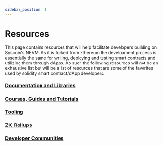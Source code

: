 ```yaml
---
sidebar_position: 1
---
```


# Resources



This page contains resources that will help facilitate developers building on Syscoin's NEVM. As it is forked from Ethereum the development process is essentially the same for writing, deploying and testing smart contracts and utilizing them through dApps. As such the following resources will not be an exhaustive list but will be a list of resources that are some of the favorites used by solidity smart contract/dApp developers.



### [Documentation and Libraries](docs-and-libs)

### [Courses, Guides and Tutorials](guides-and-tuts)

### [Tooling](tooling)

### [ZK-Rollups](zk-rollups)

### [Developer Communities](communities)







